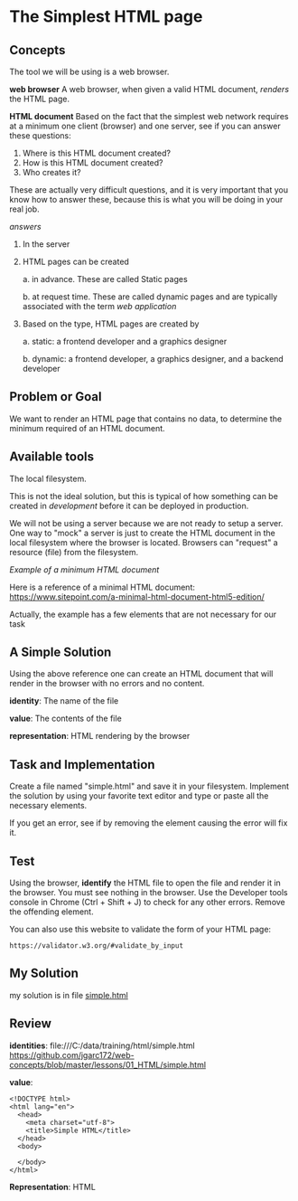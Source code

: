 # The Simplest HTML page

## Concepts

The tool we will be using is a web browser.  

**web browser**
A web browser, when given a valid HTML document, *renders* the HTML page.

**HTML document**
Based on the fact that the simplest web network requires at a minimum one client (browser) and one server, 
see if you can answer these questions:

1. Where is this HTML document created?
2. How is this HTML document created?
3. Who creates it?

These are actually very difficult questions, and it is very important that you know 
how to answer these, because this is what you will be doing in your real job.

_answers_
1. In the server
2. HTML pages can be created 

    a. in advance.  These are called Static pages
    
    b. at request time. These are called dynamic pages and are typically associated with the term *web application*
    
3. Based on the type, HTML pages are created by 

    a. static: a frontend developer and a graphics designer
    
    b. dynamic: a frontend developer, a graphics designer, and a backend developer
    
## **Problem or Goal**

We want to render an HTML page that contains no data, to determine the minimum required of an HTML document.

## Available tools

The local filesystem.

This is not the ideal solution, but this is typical of how something can be created in *development* before it
can be deployed in production.

We will not be using a server because we are not ready to setup a server.  One way to "mock" a server is just to create the
HTML document in the local filesystem where the browser is located.  Browsers can "request" a resource (file) from
the filesystem.

_Example of a minimum HTML document_

Here is a reference of a minimal HTML document: https://www.sitepoint.com/a-minimal-html-document-html5-edition/

Actually, the example has a few elements that are not necessary for our task

## A Simple Solution

Using the above reference one can create an HTML document that will render in the browser with no errors and no content.

**identity**:       The name of the file

**value**:          The contents of the file

**representation**: HTML rendering by the browser


## Task and Implementation

Create a file named "simple.html" and save it in your filesystem.  Implement the solution by using your 
favorite text editor and type or paste all the necessary elements.  

If you get an error, see if by removing the element causing the error will fix it.

## Test 
 
Using the browser, **identify** the HTML file to open the file and render it in the browser.  You must see nothing 
in the browser.  Use the Developer tools console in Chrome (Ctrl + Shift + J) to check for any other errors.  Remove the offending element.

You can also use this website to validate the form of your HTML page:

    https://validator.w3.org/#validate_by_input
    
## My Solution

my solution is in file [simple.html](https://github.com/jgarc172/web-concepts/blob/master/lessons/01_HTML/simple.html)

## Review

**identities**:  file:///C:/data/training/html/simple.html
                https://github.com/jgarc172/web-concepts/blob/master/lessons/01_HTML/simple.html
                
**value**:   

    <!DOCTYPE html>
    <html lang="en">
      <head>
        <meta charset="utf-8">
        <title>Simple HTML</title>
      </head>
      <body>
    
      </body>
    </html>
    
**Representation**:   HTML    


